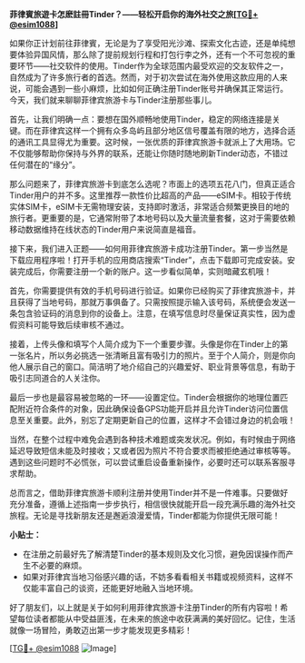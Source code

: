 **菲律賓旅遊卡怎麽註冊Tinder？——轻松开启你的海外社交之旅[[TG💪+ @esim1088](https://t.me/s/esim1088)]**

如果你正计划前往菲律賓，无论是为了享受阳光沙滩、探索文化古迹，还是单纯想要体验异国风情，那么除了提前规划行程和打包行李之外，还有一个不可忽视的重要环节——社交软件的使用。Tinder作为全球范围内最受欢迎的交友软件之一，自然成为了许多旅行者的首选。然而，对于初次尝试在海外使用这款应用的人来说，可能会遇到一些小麻烦，比如如何正确注册Tinder账号并确保其正常运行。今天，我们就来聊聊菲律宾旅游卡与Tinder注册那些事儿。

首先，让我们明确一点：要想在国外顺畅地使用Tinder，稳定的网络连接是关键。而在菲律宾这样一个拥有众多岛屿且部分地区信号覆盖有限的地方，选择合适的通讯工具显得尤为重要。这时候，一张优质的菲律宾旅游卡就派上了大用场。它不仅能够帮助你保持与外界的联系，还能让你随时随地刷新Tinder动态，不错过任何潜在的“缘分”。

那么问题来了，菲律宾旅游卡到底怎么选呢？市面上的选项五花八门，但真正适合Tinder用户的并不多。这里推荐一款性价比超高的产品——eSIM卡。相较于传统实体SIM卡，eSIM卡无需物理安装，支持即时激活，非常适合频繁更换目的地的旅行者。更重要的是，它通常附带了本地号码以及大量流量套餐，这对于需要依赖移动数据维持在线状态的Tinder用户来说简直是福音。

接下来，我们进入正题——如何用菲律宾旅游卡成功注册Tinder。第一步当然是下载应用程序啦！打开手机的应用商店搜索“Tinder”，点击下载即可完成安装。安装完成后，你需要注册一个新的账户。这一步看似简单，实则暗藏玄机哦！

首先，你需要提供有效的手机号码进行验证。如果你已经购买了菲律宾旅游卡，并且获得了当地号码，那就万事俱备了。只需按照提示输入该号码，系统便会发送一条包含验证码的消息到你的设备上。注意，在填写信息时尽量保证真实性，因为虚假资料可能导致后续审核不通过。

接着，上传头像和填写个人简介成为下一个重要步骤。头像是你在Tinder上的第一张名片，所以务必挑选一张清晰且富有吸引力的照片。至于个人简介，则是你向他人展示自己的窗口。简洁明了地介绍自己的兴趣爱好、职业背景等信息，有助于吸引志同道合的人关注你。

最后一步也是最容易被忽略的一环——设置定位。Tinder会根据你的地理位置匹配附近符合条件的对象，因此确保设备GPS功能开启并且允许Tinder访问位置信息至关重要。此外，别忘了定期更新自己的位置，这样才不会错过身边的机会哦！

当然，在整个过程中难免会遇到各种技术难题或突发状况。例如，有时候由于网络延迟导致短信未能及时接收；又或者因为照片不符合要求而被拒绝通过审核等等。遇到这些问题时不必慌张，可以尝试重启设备重新操作，必要时还可以联系客服寻求帮助。

总而言之，借助菲律宾旅游卡顺利注册并使用Tinder并不是一件难事。只要做好充分准备，遵循上述指南一步步执行，相信很快就能开启一段充满乐趣的海外社交旅程。无论是寻找新朋友还是邂逅浪漫爱情，Tinder都能为你提供无限可能！

**小贴士：**
- 在注册之前最好先了解清楚Tinder的基本规则及文化习惯，避免因误操作而产生不必要的麻烦。
- 如果对菲律宾当地习俗感兴趣的话，不妨多看看相关书籍或视频资料，这样不仅能丰富自己的谈资，还能更好地融入当地环境。

好了朋友们，以上就是关于如何利用菲律宾旅游卡注册Tinder的所有内容啦！希望每位读者都能从中受益匪浅，在未来的旅途中收获满满的美好回忆。记住，生活就像一场冒险，勇敢迈出第一步才能发现更多精彩！

[[TG💪+ @esim1088](https://t.me/s/esim1088) ![Image](https://i.postimg.cc/4NQfJmqS/Snipaste-2025-05-13-00-14-12.png)]